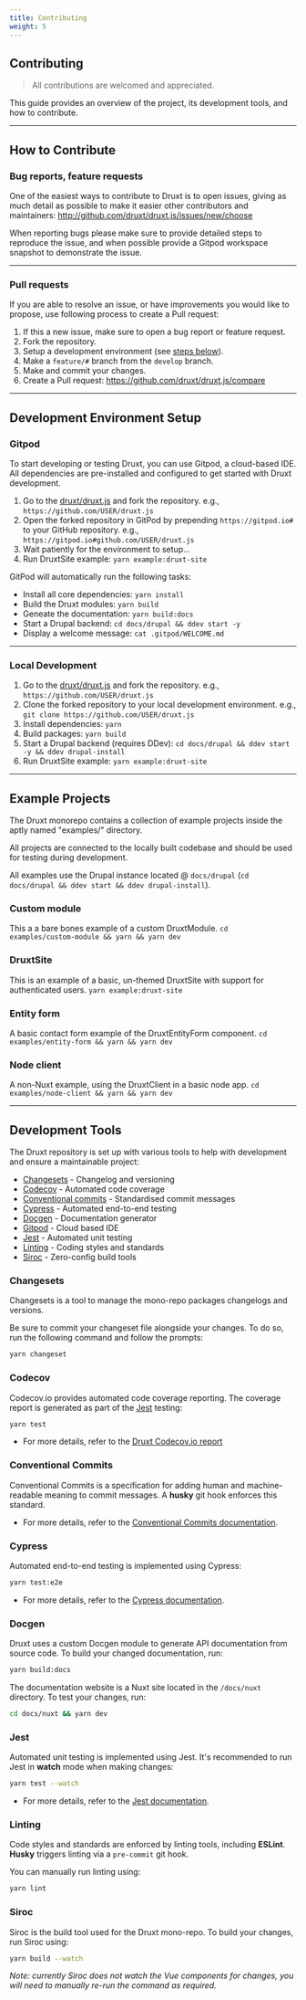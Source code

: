 ```yaml
---
title: Contributing
weight: 5
---
```


## Contributing

> All contributions are welcomed and appreciated.

This guide provides an overview of the project, its development tools, and how to contribute.

-------------------

## How to Contribute

### Bug reports, feature requests

One of the easiest ways to contribute to Druxt is to open issues, giving as much detail as possible to make it easier other contributors and maintainers: http://github.com/druxt/druxt.js/issues/new/choose

When reporting bugs please make sure to provide detailed steps to reproduce the issue, and when possible provide a Gitpod workspace snapshot to demonstrate the issue.

-------------------

### Pull requests

If you are able to resolve an issue, or have improvements you would like to propose, use following process to create a Pull request:

1. If this a new issue, make sure to open a bug report or feature request.
2. Fork the repository.
3. Setup a development environment (see [steps below](#development-environment-setup)).
4. Make a `feature/#` branch from the `develop` branch.
5. Make and commit your changes.
6. Create a Pull request: https://github.com/druxt/druxt.js/compare

-------------------

## Development Environment Setup

### Gitpod

To start developing or testing Druxt, you can use Gitpod, a cloud-based IDE. All dependencies are pre-installed and configured to get started with Druxt development.

1. Go to the [druxt/druxt.js](https://github.com/druxt/druxt.js) and fork the repository. e.g., `https://github.com/USER/druxt.js`
2. Open the forked repository in GitPod by prepending `https://gitpod.io#` to your GitHub repository. e.g., `https://gitpod.io#github.com/USER/druxt.js`
3. Wait patiently for the environment to setup...
4. Run DruxtSite example: `yarn example:druxt-site`

GitPod will automatically run the following tasks:

- Install all core dependencies: `yarn install`
- Build the Druxt modules: `yarn build`
- Geneate the documentation: `yarn build:docs`
- Start a Drupal backend: `cd docs/drupal && ddev start -y`
- Display a welcome message: `cat .gitpod/WELCOME.md`

-------------------

### Local Development

1. Go to the [druxt/druxt.js](https://github.com/druxt/druxt.js) and fork the repository. e.g., `https://github.com/USER/druxt.js`
2. Clone the forked repository to your local development environment. e.g., `git clone https://github.com/USER/druxt.js`
3. Install dependencies: `yarn`
4. Build packages: `yarn build`
5. Start a Drupal backend (requires DDev): `cd docs/drupal && ddev start -y && ddev drupal-install`
6. Run DruxtSite example: `yarn example:druxt-site`

-------------------

## Example Projects

The Druxt monorepo contains a collection of example projects inside the aptly named "examples/" directory.

All projects are connected to the locally built codebase and should be used for testing during development.

All examples use the Drupal instance located @ `docs/drupal` (`cd docs/drupal && ddev start && ddev drupal-install`).

### Custom module

This a a bare bones example of a custom DruxtModule.
`cd examples/custom-module && yarn && yarn dev`

### DruxtSite

This is an example of a basic, un-themed DruxtSite with support for authenticated users.
`yarn example:druxt-site`

### Entity form

A basic contact form example of the DruxtEntityForm component.
`cd examples/entity-form && yarn && yarn dev`

### Node client

A non-Nuxt example, using the DruxtClient in a basic node app.
`cd examples/node-client && yarn && yarn dev`

-------------------

## Development Tools

The Druxt repository is set up with various tools to help with development and ensure a maintainable project:

- [Changesets](#changesets) - Changelog and versioning
- [Codecov](#codecov) - Automated code coverage
- [Conventional commits](#conventional-commits) - Standardised commit messages
- [Cypress](#cypress) - Automated end-to-end testing
- [Docgen](#docgen) - Documentation generator
- [Gitpod](#gitpod) - Cloud based IDE
- [Jest](#jest) - Automated unit testing
- [Linting](#linting) - Coding styles and standards
- [Siroc](#siroc) - Zero-config build tools

### Changesets

Changesets is a tool to manage the mono-repo packages changelogs and versions.

Be sure to commit your changeset file alongside your changes. To do so, run the following command and follow the prompts:

```sh
yarn changeset
```


### Codecov

Codecov.io provides automated code coverage reporting. The coverage report is generated as part of the [Jest](#jest) testing:

```sh
yarn test
```

* For more details, refer to the [Druxt Codecov.io report](https://app.codecov.io/gh/druxt/druxt.js)

### Conventional Commits

Conventional Commits is a specification for adding human and machine-readable meaning to commit messages. A **husky** git hook enforces this standard.

* For more details, refer to the [Conventional Commits documentation](https://www.conventionalcommits.org/).

### Cypress

Automated end-to-end testing is implemented using Cypress:

```sh
yarn test:e2e
```

* For more details, refer to the [Cypress documentation](https://docs.cypress.io/guides).

### Docgen

Druxt uses a custom Docgen module to generate API documentation from source code. To build your changed documentation, run:

```sh
yarn build:docs
```

The documentation website is a Nuxt site located in the `/docs/nuxt` directory. To test your changes, run:

```sh
cd docs/nuxt && yarn dev
```

### Jest

Automated unit testing is implemented using Jest. It's recommended to run Jest in **watch** mode when making changes:

```sh
yarn test --watch
```

* For more details, refer to the [Jest documentation](https://jestjs.io/docs/getting-started).

### Linting

Code styles and standards are enforced by linting tools, including **ESLint**. **Husky** triggers linting via a `pre-commit` git hook.

You can manually run linting using:

```sh
yarn lint
```

### Siroc

Siroc is the build tool used for the Druxt mono-repo. To build your changes, run Siroc using:

```sh
yarn build --watch
```

_Note: currently Siroc does not watch the Vue components for changes, you will need to manually re-run the command as required._
